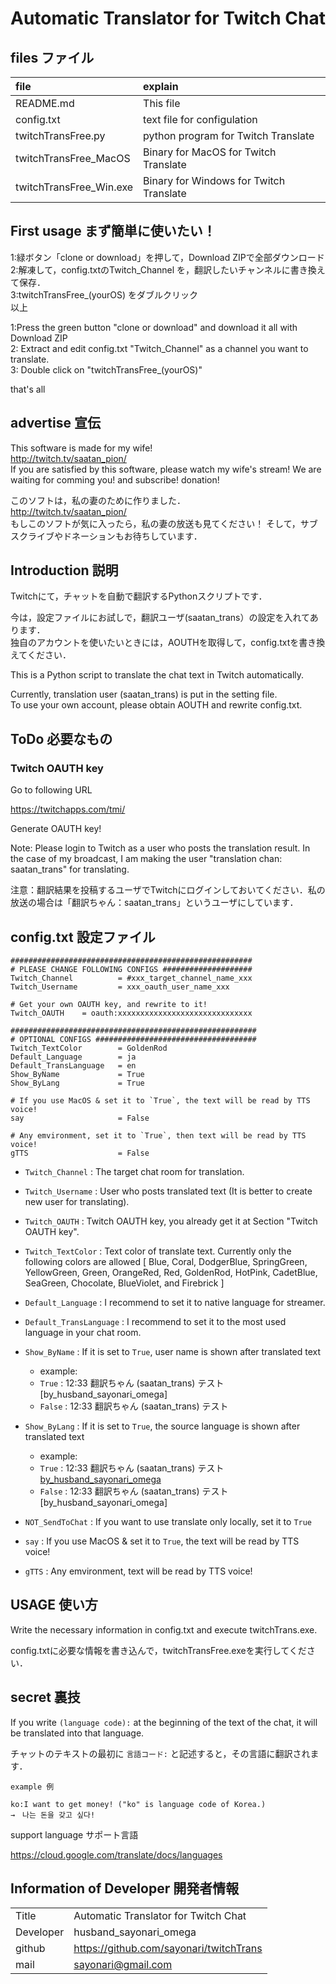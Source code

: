 # Automatic Translator for Twitch Chat

## files ファイル
|file|explain|
|:-|:-|
|README.md               |This file                                 |
|config.txt              |text file for configulation               |
|twitchTransFree.py      |python program for Twitch Translate       |
|twitchTransFree_MacOS   |Binary for MacOS for Twitch Translate     |
|twitchTransFree_Win.exe |Binary for Windows for Twitch Translate   |

## First usage まず簡単に使いたい！
1:緑ボタン「clone or download」を押して，Download ZIPで全部ダウンロード  
2:解凍して，config.txtのTwitch_Channel を，翻訳したいチャンネルに書き換えて保存．  
3:twitchTransFree_(yourOS) をダブルクリック  
以上  

1:Press the green button "clone or download" and download it all with Download ZIP  
2: Extract and edit config.txt "Twitch_Channel" as a channel you want to translate.  
3: Double click on "twitchTransFree_(yourOS)"  

that's all  

## advertise 宣伝
This software is made for my wife!  
http://twitch.tv/saatan_pion/  
If you are satisfied by this software,
please watch my wife's stream! 
We are waiting for comming you! and 
subscribe! donation!

このソフトは，私の妻のために作りました．  
http://twitch.tv/saatan_pion/  
もしこのソフトが気に入ったら，私の妻の放送も見てください！
そして，サブスクライブやドネーションもお待ちしています．


## Introduction 説明
Twitchにて，チャットを自動で翻訳するPythonスクリプトです．

今は，設定ファイルにお試しで，翻訳ユーザ(saatan_trans）の設定を入れてあります．  
独自のアカウントを使いたいときには，AOUTHを取得して，config.txtを書き換えてください．  

This is a Python script to translate the chat text in Twitch automatically.

Currently, translation user (saatan_trans) is put in the setting file.  
To use your own account, please obtain AOUTH and rewrite config.txt.  



## ToDo 必要なもの

### Twitch OAUTH key
Go to following URL

https://twitchapps.com/tmi/

Generate OAUTH key!

Note: Please login to Twitch as a user who posts the translation result. In the case of my broadcast, I am making the user "translation chan: saatan_trans" for translating.

注意：翻訳結果を投稿するユーザでTwitchにログインしておいてください．私の放送の場合は「翻訳ちゃん：saatan_trans」というユーザにしています．


## config.txt 設定ファイル
```
######################################################
# PLEASE CHANGE FOLLOWING CONFIGS ####################
Twitch_Channel          = #xxx_target_channel_name_xxx
Twitch_Username         = xxx_oauth_user_name_xxx

# Get your own OAUTH key, and rewrite to it!
Twitch_OAUTH    = oauth:xxxxxxxxxxxxxxxxxxxxxxxxxxxxxx

#######################################################
# OPTIONAL CONFIGS ####################################
Twitch_TextColor        = GoldenRod
Default_Language        = ja
Default_TransLanguage   = en
Show_ByName             = True
Show_ByLang             = True

# If you use MacOS & set it to `True`, the text will be read by TTS voice!
say                     = False

# Any emvironment, set it to `True`, then text will be read by TTS voice!
gTTS                    = False
```

- `Twitch_Channel` : The target chat room for translation.  
- `Twitch_Username` : User who posts translated text (It is better to create new user for translating).  
- `Twitch_OAUTH` : Twitch OAUTH key, you already get it at Section "Twitch OAUTH key".  

- `Twitch_TextColor` : Text color of translate text.
Currently only the following colors are allowed [ Blue, Coral, DodgerBlue, SpringGreen, YellowGreen, Green, OrangeRed, Red, GoldenRod, HotPink, CadetBlue, SeaGreen, Chocolate, BlueViolet, and Firebrick ]
- `Default_Language` : I recommend to set it to native language for streamer.  
- `Default_TransLanguage` : I recommend to set it to the most used language in your chat room.  
- `Show_ByName` : If it is set to `True`, user name is shown after translated text  
    - example:  
    - `True` : 12:33 翻訳ちゃん (saatan_trans) テスト [by_husband_sayonari_omega]
    - `False` : 12:33 翻訳ちゃん (saatan_trans) テスト 
- `Show_ByLang` : If it is set to `True`, the source language is shown after translated text  
    - example:  
    - `True` : 12:33 翻訳ちゃん (saatan_trans) テスト [by_husband_sayonari_omega](en)
    - `False` : 12:33 翻訳ちゃん (saatan_trans) テスト [by_husband_sayonari_omega] 
- `NOT_SendToChat` : If you want to use translate only locally, set it to `True`

- `say` : If you use MacOS & set it to `True`, the text will be read by TTS voice!
- `gTTS` : Any emvironment, text will be read by TTS voice!

## USAGE 使い方
Write the necessary information in config.txt and execute twitchTrans.exe.

config.txtに必要な情報を書き込んで，twitchTransFree.exeを実行してください．

## secret 裏技
If you write `(language code):` at the beginning of the text of the chat, it will be translated into that language.

チャットのテキストの最初に `言語コード:` と記述すると，その言語に翻訳されます．
```
example 例

ko:I want to get money! ("ko" is language code of Korea.)
→　나는 돈을 갖고 싶다! 
```

support language サポート言語

https://cloud.google.com/translate/docs/languages

## Information of Developer 開発者情報

| | |
|:-|:-|
|Title       |Automatic Translator for Twitch Chat      |
|Developer   |husband_sayonari_omega                    |
|github      |https://github.com/sayonari/twitchTrans   |
|mail        |sayonari@gmail.com                        |
